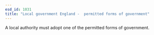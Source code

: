 ```yaml
---
esd_id: 1031
title: "Local government England -  permitted forms of government"
---
```


A local authority must adopt one of the permitted forms of government.


